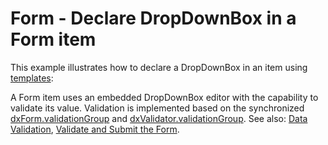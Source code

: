 # Form - Declare DropDownBox in a Form item

This example illustrates how to declare a DropDownBox in an item using [templates](https://js.devexpress.com/Documentation/ApiReference/UI_Widgets/dxForm/Item_Types/SimpleItem/#template):

A Form item uses an embedded DropDownBox editor with the capability to validate its value. Validation is implemented based on the synchronized [dxForm.validationGroup](https://js.devexpress.com/Documentation/ApiReference/UI_Widgets/dxForm/Configuration/#validationGroup) and [dxValidator.validationGroup](https://js.devexpress.com/Documentation/ApiReference/UI_Widgets/dxValidator/Configuration/#validationGroup). See also: [Data Validation](https://js.devexpress.com/Documentation/Guide/Widgets/Common/UI_Widgets/Data_Validation/), [Validate and Submit the Form](https://js.devexpress.com/Documentation/Guide/Widgets/Form/Validate_and_Submit_the_Form/).

